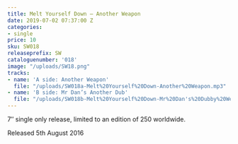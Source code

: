 ```yaml
---
title: Melt Yourself Down – Another Weapon
date: 2019-07-02 07:37:00 Z
categories:
- single
price: 10
sku: SW018
releaseprefix: SW
cataloguenumber: '018'
image: "/uploads/SW18.png"
tracks:
- name: 'A side: Another Weapon'
  file: "/uploads/SW018a-Melt%20Yourself%20Down-Another%20Weapon.mp3"
- name: 'B side: Mr Dan’s Another Dub'
  file: "/uploads/SW018b-Melt%20Yourself%20Down-Mr%20Dan's%20Dubby%20Weapon.mp3"
---
```


7″ single only release, limited to an edition of 250 worldwide.

Released 5th August 2016
